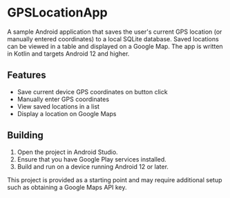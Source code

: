 # GPSLocationApp

A sample Android application that saves the user's current GPS location (or manually entered coordinates) to a local SQLite database. Saved locations can be viewed in a table and displayed on a Google Map. The app is written in Kotlin and targets Android 12 and higher.

## Features
- Save current device GPS coordinates on button click
- Manually enter GPS coordinates
- View saved locations in a list
- Display a location on Google Maps

## Building
1. Open the project in Android Studio.
2. Ensure that you have Google Play services installed.
3. Build and run on a device running Android 12 or later.

This project is provided as a starting point and may require additional setup such as obtaining a Google Maps API key.

